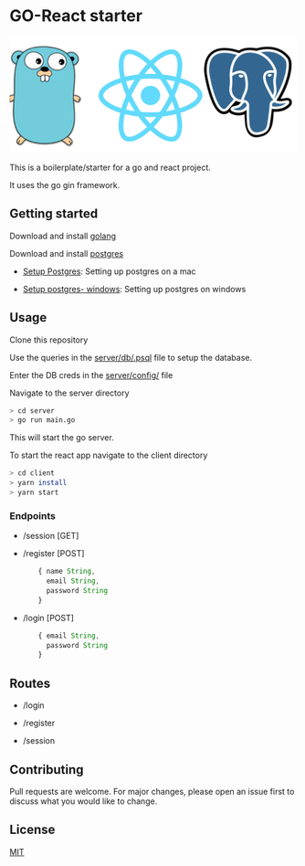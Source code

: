# GO-React starter
![](./assets/logo.png)

This is a boilerplate/starter for a go and react project.

It uses the go gin framework.


## Getting started

Download and install [golang](https://golang.org)

Download and install [postgres](https://www.postgresql.org/download/)
- [Setup Postgres](https://www.codementor.io/engineerapart/getting-started-with-postgresql-on-mac-osx-are8jcopb): Setting up postgres on a mac

- [Setup postgres- windows](https://www.robinwieruch.de/postgres-sql-windows-setup/): Setting up postgres on windows

## Usage
Clone this repository

Use the queries in the [server/db/.psql](./server/db/.postgres) file to setup the database.

Enter the DB creds in the [server/config/](./server/config/config.go) file 

Navigate to the server directory

```bash
> cd server
> go run main.go
```

This will start the go server.

To start the react app navigate to the client directory

```bash
> cd client
> yarn install
> yarn start
```
### Endpoints

* /session [GET]

* /register [POST]
     
```js
       { name String,
         email String,
         password String
       }
```
* /login [POST]
```js
       { email String,
         password String
       }
```
## Routes
* /login

* /register

* /session


## Contributing
Pull requests are welcome. For major changes, please open an issue first to discuss what you would like to change.


## License
[MIT](https://choosealicense.com/licenses/mit/)
